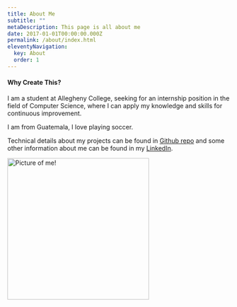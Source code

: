 ```yaml
---
title: About Me
subtitle: ""
metaDescription: This page is all about me
date: 2017-01-01T00:00:00.000Z
permalink: /about/index.html
eleventyNavigation:
  key: About
  order: 1
---
```

#### Why Create This?

I am a student at Allegheny College, seeking for an internship position in the field of Computer Science, where I can apply my knowledge and skills for continuous improvement.

I am from Guatemala, I love playing soccer.

Technical details about my projects can be found in [Github repo](https://github.com/EstebanMendez01) and some other information about me can be found in my [LinkedIn](https://linkedin.com/in/juan-esteban-mendez-reyes).

<img src="pic.png" alt="Picture of me!" width="320" height="320">
